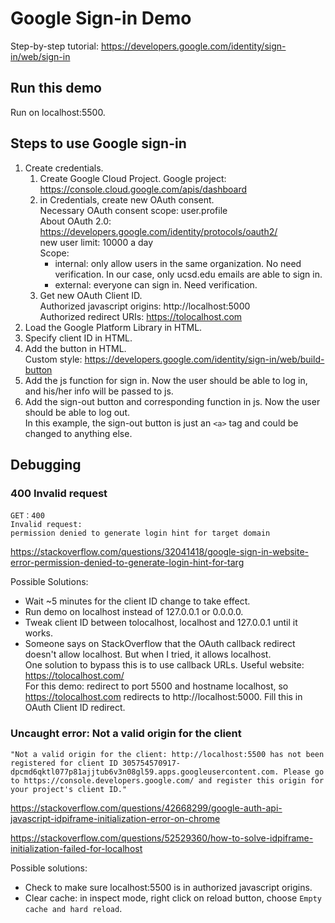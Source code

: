 # Google Sign-in Demo
Step-by-step tutorial: https://developers.google.com/identity/sign-in/web/sign-in  

## Run this demo
Run on localhost:5500. 

## Steps to use Google sign-in
1. Create credentials.  
   1. Create Google Cloud Project.
      Google project: https://console.cloud.google.com/apis/dashboard
   2. in Credentials, create new OAuth consent.  
      Necessary OAuth consent scope: user.profile  
      About OAuth 2.0: https://developers.google.com/identity/protocols/oauth2/  
      new user limit: 10000 a day  
      Scope: 
      * internal: only allow users in the same organization. No need verification. In our case, only ucsd.edu emails are able to sign in. 
      * external: everyone can sign in. Need verification. 
   3. Get new OAuth Client ID.  
      Authorized javascript origins: http://localhost:5000  
      Authorized redirect URIs: https://tolocalhost.com   
2. Load the Google Platform Library in HTML.
3. Specify client ID in HTML.
4. Add the button in HTML.  
   Custom style: https://developers.google.com/identity/sign-in/web/build-button
5. Add the js function for sign in. Now the user should be able to log in, and his/her info will be passed to js. 
6. Add the sign-out button and corresponding function in js. Now the user should be able to log out.   
    In this example, the sign-out button is just an `<a>` tag and could be changed to anything else. 

## Debugging
### 400 Invalid request
```
GET：400
Invalid request:
permission denied to generate login hint for target domain
```
https://stackoverflow.com/questions/32041418/google-sign-in-website-error-permission-denied-to-generate-login-hint-for-targ  

Possible Solutions: 
* Wait ~5 minutes for the client ID change to take effect.  
* Run demo on localhost instead of 127.0.0.1 or 0.0.0.0. 
* Tweak client ID between tolocalhost, localhost and 127.0.0.1 until it works. 
* Someone says on StackOverflow that the OAuth callback redirect doesn't allow localhost. But when I tried, it allows localhost.  
  One solution to bypass this is to use callback URLs. Useful website: https://tolocalhost.com/  
  For this demo: redirect to port 5500 and hostname localhost, so https://tolocalhost.com redirects to http://localhost:5000. Fill this in OAuth Client ID redirect. 

 
### Uncaught error: Not a valid origin for the client
```
"Not a valid origin for the client: http://localhost:5500 has not been registered for client ID 305754570917-dpcmd6qktl077p81ajjtub6v3n08gl59.apps.googleusercontent.com. Please go to https://console.developers.google.com/ and register this origin for your project's client ID."
```
https://stackoverflow.com/questions/42668299/google-auth-api-javascript-idpiframe-initialization-error-on-chrome

https://stackoverflow.com/questions/52529360/how-to-solve-idpiframe-initialization-failed-for-localhost

Possible solutions: 
* Check to make sure localhost:5500 is in authorized javascript origins. 
* Clear cache: in inspect mode, right click on reload button, choose `Empty cache and hard reload`. 